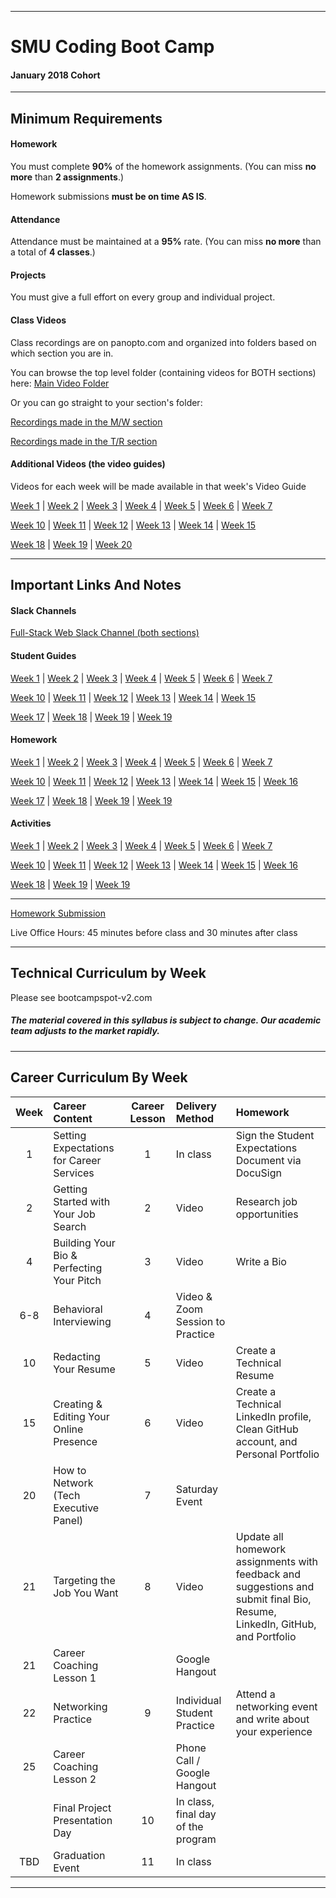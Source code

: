 -----------------------------------------
# SMU Coding Boot Camp

#### January 2018 Cohort 


-----------------------------------------


## Minimum Requirements


#### Homework


You must complete **90%** of the homework assignments. (You can miss **no more** than **2 assignments**.)


Homework submissions **must be on time AS IS**. 


#### Attendance


Attendance must be maintained at a **95%** rate. (You can miss **no more** than a total of **4 classes**.)


#### Projects


You must give a full effort on every group and individual project.


#### Class Videos

Class recordings are on panopto.com and organized into folders based on which section you are in.

You can browse the top level folder (containing videos for BOTH sections) here:
[Main Video Folder](https://codingbootcamp.hosted.panopto.com/Panopto/Pages/Sessions/List.aspx?folderID=78b66bce-e3ee-40e1-9180-edb24d8f411f)

Or you can go straight to your section's folder:

[Recordings made in the M/W section](https://codingbootcamp.hosted.panopto.com/Panopto/Pages/Sessions/List.aspx?folderID=a7182c05-2c8f-41ed-9d8a-a86d0112a6bb)

[Recordings made in the T/R section](https://codingbootcamp.hosted.panopto.com/Panopto/Pages/Sessions/List.aspx?folderID=d623fb7f-c667-4636-b61d-a86b0027c690)

#### Additional Videos (the video guides)
Videos for each week will be made available in that week's Video Guide 

[Week 1](02-lesson-plans/part-time/01-Week/VideoGuide.md) | 
[Week 2](02-lesson-plans/part-time/02-Week/VideoGuide.md) | 
[Week 3](02-lesson-plans/part-time/03-Week/VideoGuide.md) | 
[Week 4](02-lesson-plans/part-time/04-Week/VideoGuide.md) | 
[Week 5](02-lesson-plans/part-time/05-Week/VideoGuide.md) | 
[Week 6](02-lesson-plans/part-time/06-Week/VideoGuide.md) | 
[Week 7](02-lesson-plans/part-time/07-Week/VideoGuide.md)


[Week 10](02-lesson-plans/part-time/10-Week/VideoGuide.md) | 
[Week 11](02-lesson-plans/part-time/11-Week/VideoGuide.md) | 
[Week 12](02-lesson-plans/part-time/12-Week/VideoGuide.md) | 
[Week 13](02-lesson-plans/part-time/13-Week/VideoGuide.md) | 
[Week 14](02-lesson-plans/part-time/14-Week/VideoGuide.md) | 
[Week 15](02-lesson-plans/part-time/15-Week/VideoGuide.md)


[Week 18](02-lesson-plans/part-time/18-Week/VideoGuide.md) | 
[Week 19](02-lesson-plans/part-time/19-Week/VideoGuide.md) | 
[Week 20](02-lesson-plans/part-time/20-Week/VideoGuide.md)

-----------------------------------------


## Important Links And Notes

#### Slack Channels
[Full-Stack Web Slack Channel (both sections)](https://smujan18cohort.slack.com/messages/C8WKRP3UM)

#### Student Guides
[Week 1](02-lesson-plans/part-time/01-Week/StudentGuide.md) | 
[Week 2](02-lesson-plans/part-time/02-Week/StudentGuide.md) | 
[Week 3](02-lesson-plans/part-time/03-Week/StudentGuide.md) | 
[Week 4](02-lesson-plans/part-time/04-Week/StudentGuide.md) | 
[Week 5](02-lesson-plans/part-time/05-Week/StudentGuide.md) | 
[Week 6](02-lesson-plans/part-time/06-Week/StudentGuide.md) | 
[Week 7](02-lesson-plans/part-time/07-Week/StudentGuide.md)


[Week 10](02-lesson-plans/part-time/10-Week/StudentGuide.md) | 
[Week 11](02-lesson-plans/part-time/11-Week/StudentGuide.md) | 
[Week 12](02-lesson-plans/part-time/12-Week/StudentGuide.md) | 
[Week 13](02-lesson-plans/part-time/13-Week/StudentGuide.md) | 
[Week 14](02-lesson-plans/part-time/14-Week/StudentGuide.md) | 
[Week 15](02-lesson-plans/part-time/15-Week/StudentGuide.md)


[Week 17](02-lesson-plans/part-time/17-Week/StudentGuide.md) | 
[Week 18](02-lesson-plans/part-time/18-Week/StudentGuide.md) | 
[Week 19](02-lesson-plans/part-time/19-Week/StudentGuide.md) | 
[Week 19](02-lesson-plans/part-time/20-Week/StudentGuide.md)

#### Homework
[Week 1](01-Class-Content/01-html-git-css/02-Homework) | 
[Week 2](01-Class-Content/02-css-bootstrap/02-Homework) | 
[Week 3](01-Class-Content/03-javascript/02-Homework) | 
[Week 4](01-Class-Content/04-jquery/02-Homework) | 
[Week 5](01-Class-Content/05-timers/02-Homework) | 
[Week 6](01-Class-Content/06-ajax/02-Homework) | 
[Week 7](01-Class-Content/07-firebase/02-Homework)


[Week 10](01-Class-Content/10-nodejs/02-Homework) | 
[Week 11](01-Class-Content/11-js-constructors/02-Homework) | 
[Week 12](01-Class-Content/12-mysql/02-Homework) | 
[Week 13](01-Class-Content/13-express/02-Homework) | 
[Week 14](01-Class-Content/14-handlebars/02-Homework) | 
[Week 15](01-Class-Content/15-sequelize/02-Homework) | 
[Week 16](01-Class-Content/16-testing/02-Project-Requirements)


[Week 17](01-Class-Content/17-portfolio-update/01-Homework) | 
[Week 18](01-Class-Content/18-mongo-mongoose/02-Homework) | 
[Week 19](01-Class-Content/19-react/02-Homework) | 
[Week 19](01-Class-Content/20-react/02-Homework)

#### Activities
[Week 1](01-Class-Content/01-html-git-css/01-Activities) | 
[Week 2](01-Class-Content/02-css-bootstrap/01-Activities) | 
[Week 3](01-Class-Content/03-javascript/01-Activities) | 
[Week 4](01-Class-Content/04-jquery/01-Activities) | 
[Week 5](01-Class-Content/05-timers/01-Activities) | 
[Week 6](01-Class-Content/06-ajax/01-Activities) | 
[Week 7](01-Class-Content/07-firebase/01-Activities)


[Week 10](01-Class-Content/10-nodejs/01-Activities) | 
[Week 11](01-Class-Content/11-js-constructors/01-Activities) | 
[Week 12](01-Class-Content/12-mysql/01-Activities) | 
[Week 13](01-Class-Content/13-express/01-Activities) | 
[Week 14](01-Class-Content/14-handlebars/01-Activities) | 
[Week 15](01-Class-Content/15-sequelize/01-Activities) | 
[Week 16](01-Class-Content/16-testing/01-Activities)


[Week 18](01-Class-Content/18-mongo-mongoose/01-Activities) | 
[Week 19](01-Class-Content/19-react/01-Activities) | 
[Week 19](01-Class-Content/20-react/01-Activities)

-----------------------------------------


[Homework Submission](http://bootcampspot-v2.com)


Live Office Hours: 45 minutes before class and 30 minutes after class


-----------------------------------------
## Technical Curriculum by Week

Please see bootcampspot-v2.com

##### The material covered in this syllabus is subject to change. Our academic team adjusts to the market rapidly.

-----------------------------------------
## Career Curriculum By Week

| Week  | Career Content | Career Lesson | Delivery Method | Homework |
| :---: | :--------------| :------------:| :-------------- |:---------| 
| 1   | Setting Expectations for Career Services  | 1  | In class                           | Sign the Student Expectations Document via DocuSign                                                                          |
| 2   | Getting Started with Your Job Search      | 2  | Video                              | Research job opportunities                                                                                                   |
| 4   | Building Your Bio & Perfecting Your Pitch | 3  | Video                              | Write a Bio                                                                                                                  |
| 6-8 | Behavioral Interviewing                   | 4  | Video & Zoom Session to Practice   |                                                                                                                              |
| 10  | Redacting Your Resume                     | 5  | Video                              | Create a Technical Resume                                                                                                    |
| 15  | Creating & Editing Your Online Presence   | 6  | Video                              | Create a Technical LinkedIn profile, Clean GitHub account, and Personal Portfolio                                            |
| 20  | How to Network (Tech Executive Panel)     | 7  | Saturday Event                     |                                                                                                                              |
| 21  | Targeting the Job You Want                | 8  | Video                              | Update all homework assignments with feedback and suggestions and submit final Bio, Resume, LinkedIn, GitHub, and Portfolio  |
| 21  | Career Coaching Lesson 1                  |    | Google Hangout                     |                                                                                                                              |
| 22  | Networking Practice                       | 9  | Individual Student Practice        | Attend a networking event and write about your experience                                                                    |
| 25  | Career Coaching Lesson 2                  |    | Phone Call / Google Hangout        |                                                                                                                              |
|     | Final Project Presentation Day            | 10 | In class, final day of the program |                                                                                                                              | 
| TBD | Graduation Event                          | 11 | In class                           |                                                                                                                              | 

-----------------------------------------




